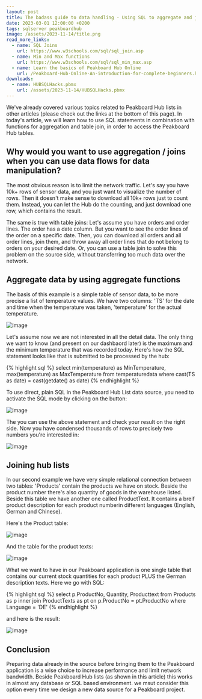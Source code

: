 ```yaml
---
layout: post
title: The badass guide to data handling - Using SQL to aggregate and join Peakboard Hub List data
date: 2023-03-01 12:00:00 +0200
tags: sqlserver peakboardhub
image: /assets/2023-11-14/title.png
read_more_links:
  - name: SQL Joins
    url: https://www.w3schools.com/sql/sql_join.asp
  - name: Min and Max functions
    url: https://www.w3schools.com/sql/sql_min_max.asp
  - name: Learn the basics of Peakboard Hub Online
    url: /Peakboard-Hub-Online-An-introduction-for-complete-beginners.html
downloads:
  - name: HUBSQLHacks.pbmx
    url: /assets/2023-11-14/HUBSQLHacks.pbmx
---
```


We've already covered various topics related to Peakboard Hub lists in other articles (please check out the links at the bottom of this page). In today's article, we will learn how to use SQL statements in combination with functions for aggregation and table join, in order to access the Peakboard Hub tables.

## Why would you want to use aggregation / joins when you can use data flows for data manipulation? 

The most obvious reason is to limit the network traffic. Let's say you have 10k+ rows of sensor data, and you just want to visualize the number of rows. Then it doesn't make sense to download all 10k+ rows just to count them. Instead, you can let the Hub do the counting, and just download one row, which contains the result.

The same is true with table joins: Let's assume you have orders and order lines. The order has a date column. But you want to see the order lines of the order on a specific date. Then, you can download all orders and all order lines, join them, and throw away all order lines that do not belong to orders on your desired date. Or, you can use a table join to solve this problem on the source side, without transferring too much data over the network. 

## Aggregate data by using aggregate functions

The basis of this example is a simple table of sensor data, to be more precise a list of temperature values. We have two columns: 'TS' for the date and time when the temperature was taken, 'temperature' for the actual temperature.

![image](/assets/2023-11-14/010.png)

Let's assume now we are not interested in all the detail data. The only thing we want to know (and present on our dashbaord later) is the maximum and the minimum temperature that was recorded today. Here's how the SQL statement looks like that is submitted to be processed by the hub:

{% highlight sql %}
select 
min(temperature) as MinTemperature, 
max(temperature) as MaxTemperature
from temperaturedata
where cast(TS as date) = cast(getdate() as date)
{% endhighlight %}

To use direct, plain SQL in the Peakboard Hub List data source, you need to activate the SQL mode by clicking on the button:

![image](/assets/2023-11-14/020.png)

The you can use the above statement and check your result on the right side. Now you have condensed thousands of rows to precisely two numbers you're interested in:

![image](/assets/2023-11-14/030.png)

## Joining hub lists

In our second example we have very simple relational connection between two tables: 'Products' contain the products we have on stock. Beside the product number there's also quantity of goods in the warehouse listed. Beside this table we have another one called ProductText. It contains a breif product description for each product numberin different languages (English, German and Chinese).

Here's the Product table:

![image](/assets/2023-11-14/040.png)

And the table for the product texts:

![image](/assets/2023-11-14/050.png)

What we want to have in our Peakboard application is one single table that contains our current stock quantities for each product PLUS the German description texts. Here we go with SQL:

{% highlight sql %}
select p.ProductNo, Quantity, Producttext
from
Products as p inner join ProductTexts as pt
on p.ProductNo = pt.ProductNo
where Language = 'DE'
{% endhighlight %}

and here is the result:

![image](/assets/2023-11-14/060.png)

## Conclusion

Preparing data already in the source before bringing them to the Peakboard application is a wise choice to increase performance and limit network bandwidth. Beside Peakboard Hub lists (as shown in this article) this works in almost any database or SQL based environment. we msut consider this option every time we design a new data source for a Peakboard project.

